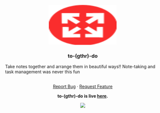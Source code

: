 <!-- Project Logo -->
<p align="center">
  <a href="https://github.com/Pranav2612000/colab_tool/">
    <img src="public/logo.png" alt="togthrdo-logo" width="220" height="130">

  </a>

  <h3 align="center">to-(gthr)-do</h3>
    Take notes together and arrange them in beautiful ways!! Note-taking and task management was never this fun
  <p align="center">
    <br />
    <a href="https://github.com/Pranav2612000/milaap/issues">Report Bug</a>
    ·
    <a href="https://github.com/Pranav2612000/milaap/issues">Request Feature</a>
  </p>
</p>
<p align="center">
  <b>to-(gthr)-do is live <a href="https://stormy-woodland-33610.herokuapp.com/login/">here</a>.</b>
</p>
<p align="center">
  <img src="public/assets/img/main.jpg">
</p>
